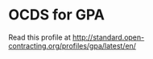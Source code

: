 # OCDS for GPA

Read this profile at <http://standard.open-contracting.org/profiles/gpa/latest/en/>
